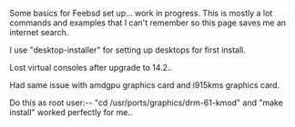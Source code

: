 Some basics for Feebsd set up... work in progress.
This is mostly a lot commands and examples that I can't remember so this page saves me an internet search.

I use "desktop-installer" for setting up desktops for first install. 

Lost virtual consoles after upgrade to 14.2..

Had same issue with amdgpu graphics card and i915kms graphics card.

Do this as root user:--  "cd /usr/ports/graphics/drm-61-kmod" and "make install" worked perfectly for me..
